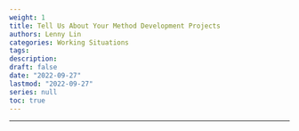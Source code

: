 ```yaml
---
weight: 1
title: Tell Us About Your Method Development Projects
authors: Lenny Lin
categories: Working Situations
tags: 
description: 
draft: false
date: "2022-09-27"
lastmod: "2022-09-27"
series: null
toc: true
---
```


<!--more-->
---

